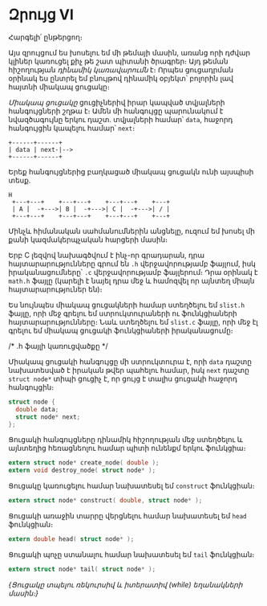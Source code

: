 # Զրույց VI

Հարգելի՛ ընթերցող։

Այս զրույցում ես խոսելու եմ մի թեմայի մասին, առանց որի դժվար կլիներ կառուցել քիչ թե շատ պիտանի ծրագրեր։ Այդ թեման հիշողության *դինամիկ կառավարումն* է։ Որպես ցուցադրման օրինակ ես ընտրել եմ բնույթով դինամիկ օբյեկտ՝ բոլորին լավ հայտնի միակապ ցուցակը։

*Միակապ ցուցակը* ցուցիչներիվ իրար կապված տվյալների հանգույցների շղթա է։ Ամեն մի հանգույցը պարունակում է նվազծագույնը երկու դաշտ․ տվյալների համար՝ `data`, հաջորդ հանգույցին կապելու համար՝ `next`։


```
+------+------+
| data | next-|-->
+------+------+
```

Երեք հանգույցներից բաղկացած միակապ ցուցակն ունի այսպիսի տեսք․

```
H
 +---+---+    +---+---+    +---+---+    +---+
 | A |  -+--->| B |  -+--->| C |  -+--->| / |
 +---+---+    +---+---+    +---+---+    +---+
```

Մինչև հիմանական սահմանումներին անցնելը, ուզում եմ խոսել մի քանի կազմակերպչական հարցերի մասին։

Երբ C լեզվով նախագծվում է ինչ-որ գրադարան, դրա հայտարարությունները գրում են `.h` վերջավորությամբ ֆայլում, իսկ իրականացումները՝ `.c` վերջավորությամբ ֆայլերում։ Դրա օրինակ է `math.h` ֆայլը (կարելի է նայել դրա մեջ և համոզվել որ այնտեղ միայն հայտարարություներ են)։

Ես նույնպես միակապ ցուցակների համար ստեղծելու եմ `slist.h` ֆայլը, որի մեջ գրելու եմ ստրուկտուրաների ու ֆունկցիաների հայտարարությունները։ Նաև ստեղծելու եմ `slist.c` ֆայլը, որի մեջ էլ գրելու եմ միակապ ցուցակի ֆունկցիաների իրականացումը։

/* ․հ ֆայլի կառուցվածքը */

Միակապ ցուցակի հանգույցը մի ստրուկտուրա է, որի `data` դաշտը նախատեսված է իրական թվեր պահելու համար, իսկ `next` դաշտը `struct node*` տիպի ցուցիչ է, որ ցույց է տալիս ցուցակի հաջորդ հանգույցին։

```c
struct node {
  double data;
  struct node* next;
};
```

Ցուցակի հանգույցները դինամիկ հիշողության մեջ ստեղծելու և այնտեղից հեռացնեոլու համար պիտի ունենքմ երկու ֆունկցիա։

```c
extern struct node* create_node( double );
extern void destroy_node( struct node* );
```

Ցուցակը կառուցելու համար նախատեսել եմ `construct` ֆունկցիան։

```c
extern struct node* construct( double, struct node* );
```

Ցուցակի առաջին տարրը վերցնելու համար նախատեսել եմ `head` ֆունկցիան։

```c
extern double head( struct node* );
```

Ցուցակի պոչը ստանալու համար նախատեսել եմ `tail` ֆունկցիան։

```c
extern struct node* tail( struct node* );
```

*{Ցուցակը տպելու ռեկուրսիվ և իտերատիվ (while) եղանակների մասին։}*

